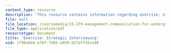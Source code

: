 ```yaml
---
content_type: resource
description: 'This resource contains information regarding exercise: strategic interviewing.'
file: null
file_location: /coursemedia/15-279-management-communication-for-undergraduates-fall-2012/1f90a6b4e76f7d85a959d37aff26ce40_MIT15_279F12_strtgcIntvwng.pdf
file_type: application/pdf
resourcetype: Document
title: 'Exercise: Strategic Interviewing'
uid: 1f90a6b4-e76f-7d85-a959-d37aff26ce40
---
```

